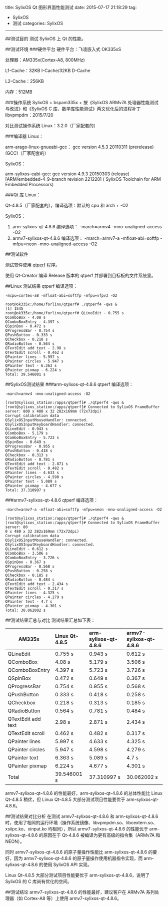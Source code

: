 title: SylixOS Qt 图形界面性能测试
date: 2015-07-17 21:18:29
tag: 
- SylixOS 
- 测试
categories: SylixOS
---

##测试目的
测试 SylixOS 上 Qt 的性能。

##测试环境
###硬件平台
硬件平台：飞凌嵌入式 OK335xS

处理器：AM335x(Cortex-A8, 800MHz)

L1-Cache：32KB I-Cache/32KB D-Cache

L2-Cache：256KB

内存：512MB

###操作系统
SylixOS + bspam335x + 按《SylixOS ARMv7A 处理器性能测试与改进》和《SylixOS C 库、数学库性能测试》两文优化后的进程补丁 libvpmpdm：2015/7/20 

对比测试操作系统 Linux：3.2.0（厂家配套的）

###编译器
Linux：

arm-arago-linux-gnueabi-gcc： gcc version 4.5.3 20110311 (prerelease) (GCC)（厂家配套的）
 
SylixOS：

arm-sylixos-eabi-gcc: gcc version 4.9.3 20150303 (release) [ARM/embedded-4_9-branch revision 221220] (
SylixOS Toolchain for ARM Embedded Processors) 

###Qt 库
Linux：

Qt-4.8.5（厂家配套的），编译选项：默认的 cpu 和 arch + -O2
 
SylixOS：

1. arm-sylixos-qt-4.8.6 编译选项： -march=armv4 -mno-unaligned-access -O2
2. armv7-sylixos-qt-4.8.6 编译选项： -march=armv7-a -mfloat-abi=softfp -mfpu=neon -mno-unaligned-access -O2

##测试软件

测试软件使用 [qtperf](https://github.com/jiaojinxing/qtperf "") 程序。

使用 Qt-Creator 编译 Release 版本的 qtperf 并部署到目标板的文件系统里。

##Linux 测试结果
qtperf 编译选项：
```
-mcpu=cortex-a8 -mfloat-abi=softfp -mfpu=vfpv3 -O2
```

```
root@ok335x:/home/forlinx/qtperf# ./qtperf4 -qws &
[1] 1545
root@ok335x:/home/forlinx/qtperf# QLineEdit - 0.755 s
QComboBox - 4.08 s
QComboBoxEntry - 4.397 s
QSpinBox - 0.472 s
QProgressBar - 0.754 s
QPushButton - 0.333 s
QCheckbox - 0.218 s
QRadioButton - 0.564 s
QTextEdit add text - 2.98 s
QTextEdit scroll - 0.462 s
QPainter lines - 5.997 s
QPainter circles - 5.947 s
QPainter text - 6.363 s
QPainter pixmap - 6.224 s
Total: 39.546001 s
```

##SylixOS测试结果
###arm-sylixos-qt-4.8.6
qtperf 编译选项：
```
-march=armv4 -mno-unaligned-access -O2
```

```
[root@sylixos_station:/apps/qtperf]# ./qtperf4 -qws &
[root@sylixos_station:/apps/qtperf]# Connected to SylixOS FrameBuffer server: 800 x 480 x 32 282x169mm (72x72dpi)
Corrupt calibration data
QSylixOSInputMouseHandler: connected.
QSylixOSInputKeyboardHandler: connected.
QLineEdit - 0.943 s
QComboBox - 5.179 s
QComboBoxEntry - 5.723 s
QSpinBox - 0.649 s
QProgressBar - 0.955 s
QPushButton - 0.418 s
QCheckbox - 0.313 s
QRadioButton - 0.781 s
QTextEdit add text - 2.871 s
QTextEdit scroll - 0.482 s
QPainter lines - 4.633 s
QPainter circles - 4.598 s
QPainter text - 5.089 s
QPainter pixmap - 4.677 s
Total: 37.310997 s
```


###armv7-sylixos-qt-4.8.6
qtperf 编译选项：
```
-march=armv7-a -mfloat-abi=softfp -mfpu=neon -mno-unaligned-access -O2
```

```
[root@sylixos_station:/apps/qtperf]# ./qtperf4 -qws &
[root@sylixos_station:/apps/qtperf]# Connected to SylixOS FrameBuffer server: 80                                                                                                                                                             0 x 480 x 32 282x169mm (72x72dpi)
Corrupt calibration data
QSylixOSInputMouseHandler: connected.
QSylixOSInputKeyboardHandler: connected.
QLineEdit - 0.612 s
QComboBox - 3.506 s
QComboBoxEntry - 3.726 s
QSpinBox - 0.367 s
QProgressBar - 0.568 s
QPushButton - 0.258 s
QCheckbox - 0.185 s
QRadioButton - 0.484 s
QTextEdit add text - 2.434 s
QTextEdit scroll - 0.317 s
QPainter lines - 4.325 s
QPainter circles - 4.279 s
QPainter text - 4.7 s
QPainter pixmap - 4.301 s
Total: 30.062002 s
```

##测试结果汇总与对比
测试结果汇总如下表：

|      AM335x | Linux Qt-4.8.5 | arm-sylixos-qt-4.8.6 | armv7-sylixos-qt-4.8.6 |
|------------ |:------------------- |:------------------ |:------------------ |
|QLineEdit        | 0.755 s | 0.943 s | 0.612 s |
|QComboBox       | 4.08 s | 5.179 s | 3.506 s |
|QComboBoxEntry| 4.397 s | 5.723 s | 3.726 s |
|QSpinBox| 0.472 s | 0.649 s | 0.367 s |
|QProgressBar| 0.754 s | 0.955 s |  0.568 s |
|QPushButton| 0.333 s | 0.418 s | 0.258 s |
|QCheckbox| 0.218 s | 0.313 s | 0.185 s |
|QRadioButton| 0.564 s | 0.781 s | 0.484 s |
|QTextEdit add text| 2.98 s | 2.871 s | 2.434 s |
|QTextEdit scroll| 0.462 s | 0.482 s | 0.317 s |
|QPainter lines| 5.997 s |  4.633 s | 4.325 s |
|QPainter circles| 5.947 s |  4.598 s | 4.279 s |
|QPainter text| 6.363 s | 5.089 s | 4.7 s |
|QPainter pixmap| 6.224 s | 4.677 s | 4.301 s |
|Total| 39.546001 s | 37.310997 s | 30.062002 s |

armv7-sylixos-qt-4.8.6 的性能最好，arm-sylixos-qt-4.8.6 的总体性能比 Linux Qt-4.8.5 稍优，但 Linux Qt-4.8.5 大部分测试项目性能要优于 arm-sylixos-qt-4.8.6。

##测试结果对比分析
在测试 armv7-sylixos-qt-4.8.6 和 arm-sylixos-qt-4.8.6 时，使用了相同的运行环境（操作系统镜像、libvpmpdm.so、libcextern.so、xsiipc.ko、xinput.ko 均相同），所以 armv7-sylixos-qt-4.8.6 的性能优于 arm-sylixos-qt-4.8.6 的原因在于 Qt-4.8.6 被编译为更有高级的指令集（ARMv7A 和 NEON）。

同时 armv7-sylixos-qt-4.8.6 的原子量操作性能比 arm-sylixos-qt-4.8.6 的要好，因为 armv7-sylixos-qt-4.8.6 的原子量操作使用机器指令实现，而 arm-sylixos-qt-4.8.6 的使用 SylixOS API 实现。

Linux Qt-4.8.5 大部分测试项目性能要优于 arm-sylixos-qt-4.8.6，说明了 SylixOS 的 C 库尚有优化的空间。

##测试结论
armv7-sylixos-qt-4.8.6 的性能最好，建议客户在 ARMv7A 系列处理器（如 Cortex-A8 等）上使用 armv7-sylixos-qt-4.8.6。


